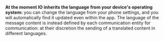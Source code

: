 **At the moment IO inherits the language from your device's operating system:** 
you can change the language from your phone settings, and you will automatically find it updated even within the app.
The language of the message content is instead defined by each communication entity for communication: at their discretion the sending of a translated content in different languages.
